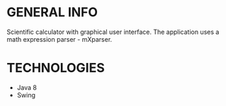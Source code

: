 # GENERAL INFO
Scientific calculator with graphical user interface. The application uses a math expression parser - mXparser.

# TECHNOLOGIES
* Java 8
* Swing
